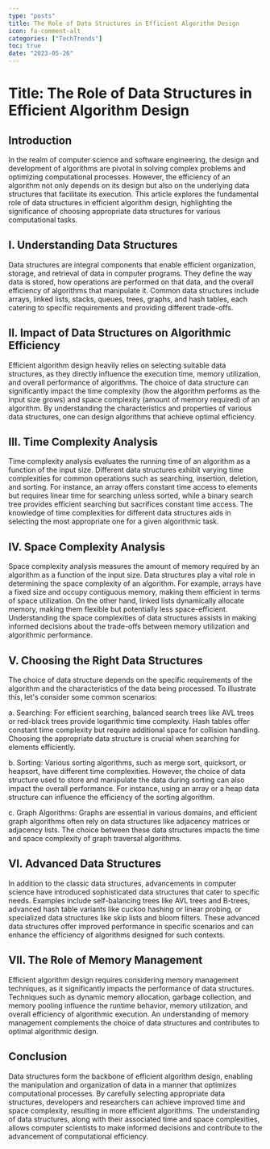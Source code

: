 ```yaml
---
type: "posts"
title: The Role of Data Structures in Efficient Algorithm Design
icon: fa-comment-alt
categories: ["TechTrends"]
toc: true
date: "2023-05-26"
---
```




# Title: The Role of Data Structures in Efficient Algorithm Design

## Introduction
In the realm of computer science and software engineering, the design and development of algorithms are pivotal in solving complex problems and optimizing computational processes. However, the efficiency of an algorithm not only depends on its design but also on the underlying data structures that facilitate its execution. This article explores the fundamental role of data structures in efficient algorithm design, highlighting the significance of choosing appropriate data structures for various computational tasks.

## I. Understanding Data Structures
Data structures are integral components that enable efficient organization, storage, and retrieval of data in computer programs. They define the way data is stored, how operations are performed on that data, and the overall efficiency of algorithms that manipulate it. Common data structures include arrays, linked lists, stacks, queues, trees, graphs, and hash tables, each catering to specific requirements and providing different trade-offs.

## II. Impact of Data Structures on Algorithmic Efficiency
Efficient algorithm design heavily relies on selecting suitable data structures, as they directly influence the execution time, memory utilization, and overall performance of algorithms. The choice of data structure can significantly impact the time complexity (how the algorithm performs as the input size grows) and space complexity (amount of memory required) of an algorithm. By understanding the characteristics and properties of various data structures, one can design algorithms that achieve optimal efficiency.

## III. Time Complexity Analysis
Time complexity analysis evaluates the running time of an algorithm as a function of the input size. Different data structures exhibit varying time complexities for common operations such as searching, insertion, deletion, and sorting. For instance, an array offers constant time access to elements but requires linear time for searching unless sorted, while a binary search tree provides efficient searching but sacrifices constant time access. The knowledge of time complexities for different data structures aids in selecting the most appropriate one for a given algorithmic task.

## IV. Space Complexity Analysis
Space complexity analysis measures the amount of memory required by an algorithm as a function of the input size. Data structures play a vital role in determining the space complexity of an algorithm. For example, arrays have a fixed size and occupy contiguous memory, making them efficient in terms of space utilization. On the other hand, linked lists dynamically allocate memory, making them flexible but potentially less space-efficient. Understanding the space complexities of data structures assists in making informed decisions about the trade-offs between memory utilization and algorithmic performance.

## V. Choosing the Right Data Structures
The choice of data structure depends on the specific requirements of the algorithm and the characteristics of the data being processed. To illustrate this, let's consider some common scenarios:

a. Searching: For efficient searching, balanced search trees like AVL trees or red-black trees provide logarithmic time complexity. Hash tables offer constant time complexity but require additional space for collision handling. Choosing the appropriate data structure is crucial when searching for elements efficiently.

b. Sorting: Various sorting algorithms, such as merge sort, quicksort, or heapsort, have different time complexities. However, the choice of data structure used to store and manipulate the data during sorting can also impact the overall performance. For instance, using an array or a heap data structure can influence the efficiency of the sorting algorithm.

c. Graph Algorithms: Graphs are essential in various domains, and efficient graph algorithms often rely on data structures like adjacency matrices or adjacency lists. The choice between these data structures impacts the time and space complexity of graph traversal algorithms.

## VI. Advanced Data Structures
In addition to the classic data structures, advancements in computer science have introduced sophisticated data structures that cater to specific needs. Examples include self-balancing trees like AVL trees and B-trees, advanced hash table variants like cuckoo hashing or linear probing, or specialized data structures like skip lists and bloom filters. These advanced data structures offer improved performance in specific scenarios and can enhance the efficiency of algorithms designed for such contexts.

## VII. The Role of Memory Management
Efficient algorithm design requires considering memory management techniques, as it significantly impacts the performance of data structures. Techniques such as dynamic memory allocation, garbage collection, and memory pooling influence the runtime behavior, memory utilization, and overall efficiency of algorithmic execution. An understanding of memory management complements the choice of data structures and contributes to optimal algorithmic design.

## Conclusion
Data structures form the backbone of efficient algorithm design, enabling the manipulation and organization of data in a manner that optimizes computational processes. By carefully selecting appropriate data structures, developers and researchers can achieve improved time and space complexity, resulting in more efficient algorithms. The understanding of data structures, along with their associated time and space complexities, allows computer scientists to make informed decisions and contribute to the advancement of computational efficiency.